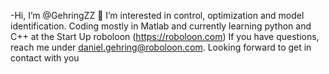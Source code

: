 -Hi, I’m @GehringZZ  👋 
 I’m interested in control, optimization and model identification. Coding mostly in Matlab and currently learning python and C++ at the Start Up roboloon (https://roboloon.com)
If you have questions, reach me under daniel.gehring@roboloon.com. 
Looking forward to get in contact with you

<!---
GehringZZ/GehringZZ is a ✨ special ✨ repository because its `README.md` (this file) appears on your GitHub profile.
You can click the Preview link to take a look at your changes.
--->

